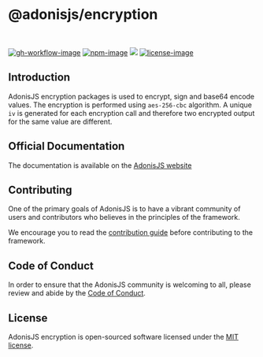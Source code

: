 # @adonisjs/encryption

<br />

[![gh-workflow-image]][gh-workflow-url] [![npm-image]][npm-url] ![][typescript-image] [![license-image]][license-url]

## Introduction
AdonisJS encryption packages is used to encrypt, sign and base64 encode values. The encryption is performed using `aes-256-cbc` algorithm. A unique `iv` is generated for each encryption call and therefore two encrypted output for the same value are different.

## Official Documentation
The documentation is available on the [AdonisJS website](https://docs.adonisjs.com/guides/security/encryption)

## Contributing
One of the primary goals of AdonisJS is to have a vibrant community of users and contributors who believes in the principles of the framework.

We encourage you to read the [contribution guide](https://github.com/adonisjs/.github/blob/main/docs/CONTRIBUTING.md) before contributing to the framework.

## Code of Conduct
In order to ensure that the AdonisJS community is welcoming to all, please review and abide by the [Code of Conduct](https://github.com/adonisjs/.github/blob/main/docs/CODE_OF_CONDUCT.md).

## License
AdonisJS encryption is open-sourced software licensed under the [MIT license](LICENSE.md).

[gh-workflow-image]: https://img.shields.io/github/actions/workflow/status/adonisjs/encryption/checks.yml?style=for-the-badge
[gh-workflow-url]: https://github.com/adonisjs/encryption/actions/workflows/checks.yml "Github action"

[typescript-image]: https://img.shields.io/badge/Typescript-294E80.svg?style=for-the-badge&logo=typescript
[typescript-url]:  "typescript"

[npm-image]: https://img.shields.io/npm/v/@adonisjs/encryption.svg?style=for-the-badge&logo=npm
[npm-url]: https://npmjs.org/package/@adonisjs/encryption "npm"

[license-image]: https://img.shields.io/npm/l/@adonisjs/encryption?color=blueviolet&style=for-the-badge
[license-url]: LICENSE.md "license"
